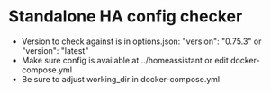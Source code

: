 # Standalone HA config checker
* Version to check against is in options.json: "version": "0.75.3" or "version": "latest"
* Make sure config is available at ../homeassistant or edit docker-compose.yml
* Be sure to adjust working_dir in docker-compose.yml